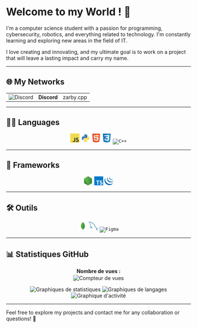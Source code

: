 # Welcome to my World ! 👋

I'm a computer science student with a passion for programming, cybersecurity, robotics, and everything related to technology. I'm constantly learning and exploring new areas in the field of IT.

I love creating and innovating, and my ultimate goal is to work on a project that will leave a lasting impact and carry my name.

---

## 🌐 My Networks
<table> 
  <tr> 
    <td>
      <img src="https://upload.wikimedia.org/wikipedia/fr/thumb/4/4f/Discord_Logo_sans_texte.svg/1818px-Discord_Logo_sans_texte.svg.png" alt="Discord" height="25" />
    </td> 
    <td>
      <strong>Discord</strong>
    </td> 
    <td>zarby.cpp
    </td> 
  </tr> 
</table>

---

## 👨‍💻 Languages

<p align="center">
  <code><img height="25" src="https://raw.githubusercontent.com/github/explore/80688e429a7d4ef2fca1e82350fe8e3517d3494d/topics/javascript/javascript.png" alt="JavaScript"></code>
  <code><img height="25" src="https://raw.githubusercontent.com/devicons/devicon/master/icons/python/python-original.svg" alt="Python"></code>
  <code><img height="25" src="https://raw.githubusercontent.com/devicons/devicon/master/icons/html5/html5-original.svg" alt="HTML5"></code>
  <code><img height="25" src="https://raw.githubusercontent.com/devicons/devicon/master/icons/css3/css3-original.svg" alt="CSS3"></code>
  <code><img height="25" src="https://imgs.search.brave.com/u83zgPaxYxkGaK1WIFN0F4exm74kdThjIGMgMGkEAZ8/rs:fit:860:0:0/g:ce/aHR0cHM6Ly9pc29j/cHAub3JnL2ZpbGVz/L2ltZy9jcHBfbG9n/by5wbmc" alt="C++"></code>
</p>

---

## 🔬 Frameworks

<p align="center">
  <code><img height="25" src="https://raw.githubusercontent.com/devicons/devicon/master/icons/nodejs/nodejs-original.svg" alt="Node.js"></code>
  <code><img height="25" src="https://raw.githubusercontent.com/devicons/devicon/master/icons/typescript/typescript-plain.svg" alt="TypeScript"></code>
  <code><img height="25" src="https://raw.githubusercontent.com/devicons/devicon/master/icons/jquery/jquery-original.svg" alt="jQuery"></code>
</p>

---

## 🛠️ Outils

<p align="center">
    <code><img height="25" src="https://raw.githubusercontent.com/devicons/devicon/master/icons/mongodb/mongodb-original.svg" alt="MongoDB"></code>
    <code><img height="25" src="https://raw.githubusercontent.com/devicons/devicon/master/icons/mysql/mysql-original.svg" alt="MySQL"></code>
    <code><img height="25" src="https://imgs.search.brave.com/o2KfgiyLIAHVHlC8yrS88DN1mR4cmaLZgrj0Cywl29s/rs:fit:860:0:0:0/g:ce/aHR0cHM6Ly9jZG4u/aWNvbi1pY29ucy5j/b20vaWNvbnMyLzI2/OTkvUE5HLzk2L2Zp/Z21hX2xvZ29faWNv/bl8xNzAxNTcucG5n" alt="Figma"></code>
</p>

---

## 📊 Statistiques GitHub
<div align="center">
    <p align="center">
        <strong>Nombre de vues :</strong><br>
        <img src="https://profile-counter.glitch.me/zZarby/count.svg" align="center" alt="Compteur de vues" />
    </p>
</div>
<div align="center">
  <img src="https://github-readme-stats.vercel.app/api?username=zZarby&hide_title=false&hide_rank=false&show_icons=true&rank_icon=github&include_all_commits=true&count_private=true&disable_animations=false&theme=dracula&locale=en&hide_border=true&order=1" height="150" alt="Graphiques de statistiques"  />
  <img src="https://github-readme-stats.vercel.app/api/top-langs?username=zZarby&locale=en&hide_title=false&layout=compact&card_width=320&langs_count=5&theme=dracula&hide_border=true&order=2" height="150" alt="Graphiques de langages"  />
  <img src="https://github-readme-activity-graph.vercel.app/graph?username=zZarby&radius=16&theme=react&area=true&order=5" height="300" alt="Graphique d'activité"  />
</div>

---

Feel free to explore my projects and contact me for any collaboration or questions! 🚀
